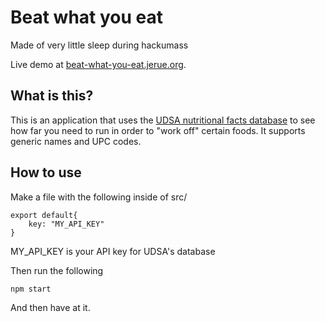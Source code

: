 # Beat what you eat

Made of very little sleep during hackumass

Live demo at [beat-what-you-eat.jerue.org](beat-what-you-eat.jerue.org).

## What is this?

This is an application that uses the [UDSA nutritional facts database](https://ndb.nal.usda.gov/ndb/) to see how far you need to run in order to "work off" certain foods. It supports generic names and UPC codes.

## How to use

Make a file with the following inside of src/

```
export default{
    key: "MY_API_KEY"
}
```

MY_API_KEY is your API key for UDSA's database

Then run the following

`npm start`

And then have at it.